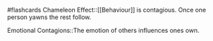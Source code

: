 #flashcards 
Chameleon Effect::[[Behaviour]] is contagious. Once one person yawns the rest follow.
<!--SR:!2023-11-05,1,230-->

Emotional Contagions::The emotion of others influences ones own. 